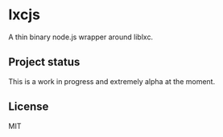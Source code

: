 # lxcjs

A thin binary node.js wrapper around liblxc.

## Project status

This is a work in progress and extremely alpha at the moment.

## License

MIT
